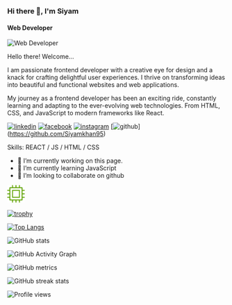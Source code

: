 

### Hi there 👋, I'm Siyam
#### Web Developer
![Web Developer](https://scontent.fdac15-1.fna.fbcdn.net/v/t39.30808-6/321461144_615671997226838_445912496540896833_n.jpg?_nc_cat=109&ccb=1-7&_nc_sid=09cbfe&_nc_eui2=AeFlu8ACxI8lnnXbWyHPukj9KzYqLSHRxQYrNiotIdHFBqFUvoBcTKV_MJCbQpceXQLpCLlZHvgxFQ1ridYm_zPX&_nc_ohc=YlymjFJueioAX9kRpK_&_nc_ht=scontent.fdac15-1.fna&oh=00_AfDDO1IsjQ3Lg9bEG9n0A1NJ0z3UFePQoCwtVOLRObbBNA&oe=64C3AB91)

 Hello there! Welcome...

I am passionate frontend developer with a creative eye for design and a knack for crafting delightful user experiences. I thrive on transforming ideas into beautiful and functional websites and web applications.

My journey as a frontend developer has been an exciting ride, constantly learning and adapting to the ever-evolving web technologies. From HTML, CSS, and JavaScript to modern frameworks like React.

[<img src='https://cdn.jsdelivr.net/npm/simple-icons@3.0.1/icons/linkedin.svg' alt='linkedin' height='40'>](https://www.linkedin.com/in/Siyam/)  [<img src='https://cdn.jsdelivr.net/npm/simple-icons@3.0.1/icons/facebook.svg' alt='facebook' height='40'>](https://www.facebook.com/Siyam)  [<img src='https://cdn.jsdelivr.net/npm/simple-icons@3.0.1/icons/instagram.svg' alt='instagram' height='40'>](https://www.instagram.com/Siyam/) [<img src='https://cdn.jsdelivr.net/npm/simple-icons@3.0.1/icons/github.svg' alt='github' height='40'>] (https://github.com/Siyamkhan95)   

Skills: REACT / JS / HTML / CSS

- 🔭 I’m currently working on this page. 
- 🌱 I’m currently learning JavaScript 
- 👯 I’m looking to collaborate on github 




<a href='https://docs.github.com/en/developers'><img src='https://raw.githubusercontent.com/acervenky/animated-github-badges/master/assets/devbadge.gif' width='40' height='40'></a> 

[![trophy](https://github-profile-trophy.vercel.app/?username=Siyamkhan95)](https://github.com/ryo-ma/github-profile-trophy)

[![Top Langs](https://github-readme-stats.vercel.app/api/top-langs/?username=Siyamkhan95)](https://github.com/anuraghazra/github-readme-stats)

![GitHub stats](https://github-readme-stats.vercel.app/api?username=Siyamkhan95&show_icons=true&count_private=true)  

![GitHub Activity Graph](https://activity-graph.herokuapp.com/graph?username=Siyamkhan95)  

![GitHub metrics](https://metrics.lecoq.io/Siyamkhan95)  

![GitHub streak stats](https://streak-stats.demolab.com/?user=Siyamkhan95)  

![Profile views](https://gpvc.arturio.dev/Siyamkhan95)  
